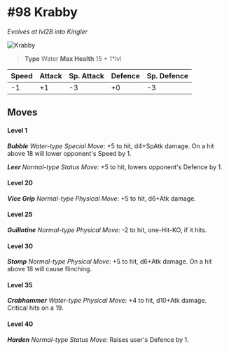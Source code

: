# #98 Krabby
*Evolves at lvl28 into Kingler*

![Krabby](https://img.pokemondb.net/sprites/home/normal/1x/krabby.png)

> **Type** Water
> **Max Health** 15 + 1\*lvl

| Speed | Attack | Sp. Attack | Defence | Sp. Defence |
| ----- | ------ | ---------- | ------- | ----------- |
| -1 | +1 | -3 | +0 | -3 |

## Moves
#### Level 1

***Bubble** Water-type Special Move*: +5 to hit, d4+SpAtk damage. On a hit above 18 will lower opponent's Speed by 1.

***Leer** Normal-type Status Move*: +5 to hit, lowers opponent's Defence by 1.
#### Level 20

***Vice Grip** Normal-type Physical Move*: +5 to hit, d6+Atk damage. 
#### Level 25

***Guillotine** Normal-type Physical Move*: -2 to hit, one-Hit-KO, if it hits.
#### Level 30

***Stomp** Normal-type Physical Move*: +5 to hit, d6+Atk damage. On a hit above 18 will cause flinching.
#### Level 35

***Crabhammer** Water-type Physical Move*: +4 to hit, d10+Atk damage. Critical hits on a 19.
#### Level 40

***Harden** Normal-type Status Move*: Raises user's Defence by 1.

